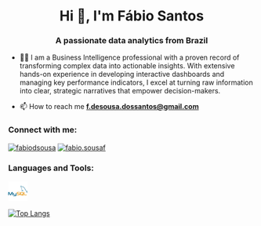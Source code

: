 <h1 align="center">Hi 👋, I'm Fábio Santos</h1>
<h3 align="center">A passionate data analytics from Brazil</h3>

- 👨‍💻 I am a Business Intelligence professional with a proven record of transforming complex data into actionable insights. With extensive hands-on experience in developing interactive dashboards and managing key performance indicators, I excel at turning raw information into clear, strategic narratives that empower decision-makers.

- 📫 How to reach me **f.desousa.dossantos@gmail.com**

<h3 align="left">Connect with me:</h3>
<p align="left">
<a href="https://linkedin.com/in/fabiodsousa" target="blank"><img align="center" src="https://raw.githubusercontent.com/rahuldkjain/github-profile-readme-generator/master/src/images/icons/Social/linked-in-alt.svg" alt="fabiodsousa" height="30" width="40" /></a>
<a href="https://instagram.com/fabio.sousaf" target="blank"><img align="center" src="https://raw.githubusercontent.com/rahuldkjain/github-profile-readme-generator/master/src/images/icons/Social/instagram.svg" alt="fabio.sousaf" height="30" width="40" /></a>
</p>

<h3 align="left">Languages and Tools:</h3>
<p align="left"> <a href="https://www.mysql.com/" target="_blank" rel="noreferrer"> <img src="https://raw.githubusercontent.com/devicons/devicon/master/icons/mysql/mysql-original-wordmark.svg" alt="mysql" width="40" height="40"/> </a> </p>

[![Top Langs](https://github-readme-stats.vercel.app/api/top-langs/?username=fabiosousaf&layout=compact)](https://github.com/fabiosousaf/)
